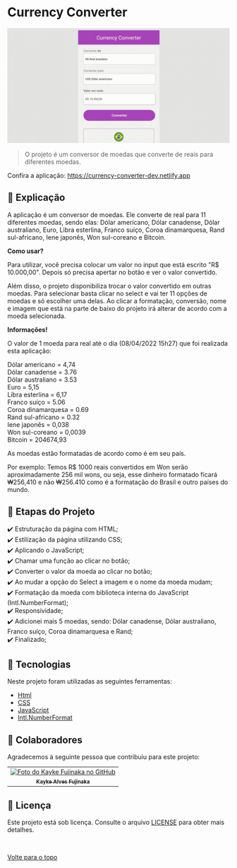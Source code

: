 # Currency Converter

<img src="./assets/img/gif.gif" width="850px" alt="Gif do Teste">

>  O projeto é um conversor de moedas que converte de reais para diferentes moedas.

Confira a aplicação: https://currency-converter-dev.netlify.app

## :page_facing_up: Explicação

A aplicação é um conversor de moedas. Ele converte de real para 11 diferentes moedas, sendo elas: Dólar americano, Dólar canadense, Dólar australiano, Euro, Libra esterlina, Franco suíço, Coroa dinamarquesa, Rand sul-africano, Iene japonês, Won sul-coreano e Bitcoin.

<b>Como usar?</b>

Para utilizar, você precisa colocar um valor no input que está escrito "R$ 10.000,00". Depois só precisa apertar no botão e ver o valor convertido. 

Além disso, o projeto disponibiliza trocar o valor convertido em outras moedas. Para selecionar basta clicar no select e vai ter 11 opções de moedas e só escolher uma delas. Ao clicar a formatação, conversão, nome e imagem que está na parte de baixo do projeto irá alterar de acordo com a moeda selecionada.

<b>Informações!</b>

O valor de 1 moeda para real até o dia (08/04/2022 15h27) que foi realizada esta aplicação:

Dólar americano = 4,74<br>
Dólar canadense = 3.76<br>
Dólar australiano = 3.53<br>
Euro = 5,15<br>
Libra esterlina = 6,17<br>
Franco suíço = 5.06<br>
Coroa dinamarquesa = 0.69<br>
Rand sul-africano = 0.32<br>
Iene japonês = 0,038<br>
Won sul-coreano = 0,0039<br>
Bitcoin = 204674,93

As moedas estão formatadas de acordo como é em seu país.

Por exemplo: Temos R$ 1000 reais convertidos em Won serão aproximadamente 256 mil wons, ou seja, esse dinheiro formatado ficará ₩256,410 e não ₩256.410 como é a formatação do Brasil e outro países do mundo.

## :dart: Etapas do Projeto ##

:heavy_check_mark: Estruturação da página com HTML;\
:heavy_check_mark: Estilização da página utilizando CSS;\
:heavy_check_mark: Aplicando o JavaScript;\
:heavy_check_mark: Chamar uma função ao clicar no botão;\
:heavy_check_mark: Converter o valor da moeda ao clicar no botão;\
:heavy_check_mark: Ao mudar a opção do Select a imagem e o nome da moeda mudam;\
:heavy_check_mark: Formatação da moeda com biblioteca interna do JavaScript (Intl.NumberFormat);\
:heavy_check_mark: Responsividade;\
:heavy_check_mark: Adicionei mais 5 moedas, sendo: Dólar canadense, Dólar australiano, Franco suíço, Coroa dinamarquesa e Rand;\
:heavy_check_mark: Finalizado;

## :rocket: Tecnologias ##

Neste projeto foram utilizadas as seguintes ferramentas:

- [Html](https://developer.mozilla.org/pt-BR/docs/Web/HTML/Element/html/)  
- [CSS](https://developer.mozilla.org/pt-BR/docs/Web/CSS)  
- [JavaScript](https://developer.mozilla.org/pt-BR/docs/Web/JavaScript) 
- [Intl.NumberFormat](https://developer.mozilla.org/pt-BR/docs/Web/JavaScript/Reference/Global_Objects/Intl/NumberFormat) 


## 🤝 Colaboradores

Agradecemos à seguinte pessoa que contribuiu para este projeto:

<table>
  <tr>
    <td align="center">
      <a href="#">
        <img src="https://avatars.githubusercontent.com/u/98772000?s=400&u=80de9af672be7f75cc7a546838552cf63d5b82fe&v=4" width="140px;" alt="Foto do Kayke Fujinaka no GitHub"/><br>
        <sub>
          <b>Kayke Alves Fujinaka</b>
        </sub>
      </a>
    </td>
  </tr>
</table>

## 📝 Licença

Este projeto está sob licença. Consulte o arquivo [LICENSE](LICENSE.md) para obter mais detalhes.

&#xa0;

<a href="#top">Volte para o topo</a>